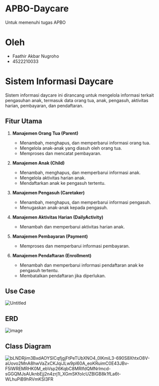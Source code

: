# APBO-Daycare
Untuk memenuhi tugas APBO

# Oleh
- Faathir Akbar Nugroho
- 4522210033

# Sistem Informasi Daycare
Sistem informasi daycare ini dirancang untuk mengelola informasi terkait pengasuhan anak, termasuk data orang tua, anak, pengasuh, aktivitas harian, pembayaran, dan pendaftaran.

## Fitur Utama

1. **Manajemen Orang Tua (Parent)**
   - Menambah, menghapus, dan memperbarui informasi orang tua.
   - Mengelola anak-anak yang diasuh oleh orang tua.
   - Memproses dan mencatat pembayaran.

2. **Manajemen Anak (Child)**
   - Menambah, menghapus, dan memperbarui informasi anak.
   - Mengelola aktivitas harian anak.
   - Mendaftarkan anak ke pengasuh tertentu.

3. **Manajemen Pengasuh (Caretaker)**
   - Menambah, menghapus, dan memperbarui informasi pengasuh.
   - Menugaskan anak-anak kepada pengasuh.

4. **Manajemen Aktivitas Harian (DailyActivity)**
   - Menambah dan memperbarui aktivitas harian anak.

5. **Manajemen Pembayaran (Payment)**
   - Memproses dan memperbarui informasi pembayaran.

6. **Manajemen Pendaftaran (Enrollment)**
   - Menambah dan memperbarui informasi pendaftaran anak ke pengasuh tertentu.
   - Membatalkan pendaftaran jika diperlukan.

## Use Case
![Untitled](https://github.com/Faathir81/APBO-Daycare/assets/145968943/93ce0661-ade5-477d-85fa-b1e8e9032870)

## ERD
![image](https://github.com/Faathir81/APBO-Daycare/assets/145968943/cb99de29-f9d3-4208-b5d1-9138947f0c65)

## Class Diagram
![bLNDRjim3BxdAOYSlCqfjgjFtPeTUbXNO4_0IKmiL3-690S8XhtxO8V-aUovo2MnA8hwVaZxCKJqiJLw9pI60A_eoKRuimC0E43JBv-F5IWREMRHK0M_ebVsp26KqbC8MRIfdQMNrlmcd-sGGQMJsAUknbEjj2n4zrj1l_XGmSKfoIcUZBlGB8k1fLa6t-WLhuPiB9hRVmKSI3FR](https://github.com/Faathir81/APBO-Daycare/assets/145968943/daefc416-30f9-4002-a079-3f5e6b017464)
